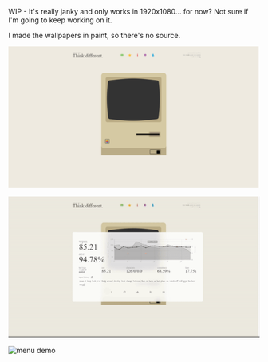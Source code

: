 WIP - It's really janky and only works in 1920x1080... for now? Not sure if I'm going to keep working on it.

I made the wallpapers in paint, so there's no source.

![screenshot](demo/screenshot.png)

![typing demo](demo/typing.gif)

![menu demo](demo/menu.gif)
